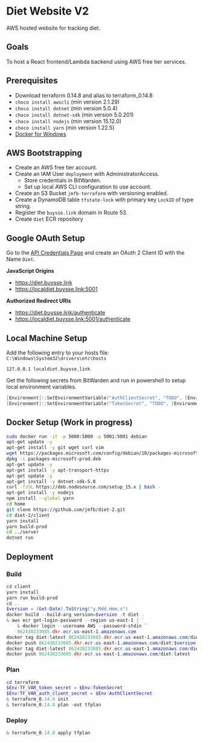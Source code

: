 # Diet Website V2

AWS hosted website for tracking diet.

## Goals

To host a React frontend/Lambda backend using AWS free tier services.

## Prerequisites

* Download terraform 0.14.8 and alias to terraform_0.14.8
* `choco install awscli` (min version 2.1.29)
* `choco install dotnet` (min version 5.0.4)
* `choco install dotnet-sdk` (min version 5.0.201)
* `choco install nodejs` (min version 15.12.0)
* `choco install yarn` (min version 1.22.5)
* [Docker for Windows](https://docs.docker.com/docker-for-windows/install/)

## AWS Bootstrapping

* Create an AWS free tier account.
* Create an IAM User `deployment` with AdministratorAccess.
	* Store credentials in BitWarden.
	* Set up local AWS CLI configuration to use account.
* Create an S3 Bucket `jmfb-terraform` with versioning enabled.
* Create a DynamoDB table `tfstate-lock` with primary key `LockID` of type string.
* Register the `buysse.link` domain in Route 53.
* Create `diet` ECR repository

## Google OAuth Setup

Go to the [API Credentials Page](https://console.cloud.google.com/apis/credentials) and create an OAuth 2 Client ID
with the Name `Diet`.

**JavaScript Origins**
* https://diet.buysse.link
* https://localdiet.buysse.link:5001

**Authorized Redirect URIs**
* https://diet.buysse.link/authenticate
* https://localdiet.buysse.link:5001/authenticate

## Local Machine Setup

Add the following entry to your hosts file: `C:\Windows\System32\drivers\etc\hosts`
```
127.0.0.1 localdiet.buysse.link
```

Get the following secrets from BitWarden and run in powershell to setup local environment variables.
```PowerShell
[Environment]::SetEnvironmentVariable("AuthClientSecret", "TODO", [EnvironmentVariableTarget]::Machine)
[Environment]::SetEnvironmentVariable("TokenSecret", "TODO", [EnvironmentVariableTarget]::Machine)
```

## Docker Setup (Work in progress)

```sh
sudo docker run -it -p 5000:5000 -p 5001:5001 debian
apt-get update -y
apt-get install -y git wget curl vim
wget https://packages.microsoft.com/config/debian/10/packages-microsoft-prod.deb -O packages-microsoft-prod.deb
dpkg -i packages-microsoft-prod.deb
apt-get update -y
apt-get install -y apt-transport-https
apt-get update -y
apt-get install -y dotnet-sdk-5.0
curl -fsSL https://deb.nodesource.com/setup_15.x | bash -
apt-get install -y nodejs
npm install --global yarn
cd home
git clone https://github.com/jmfb/diet-2.git
cd diet-2/client
yarn install
yarn build-prod
cd ../server
dotnet run
```

## Deployment

### Build

```PowerShell
cd client
yarn install
yarn run build-prod
cd ..
$version = (Get-Date).ToString("y.Mdd.Hmm.s")
docker build --build-arg version=$version -t diet .
& aws ecr get-login-password --region us-east-1 | `
	& docker login --username AWS --password-stdin `
	862438233085.dkr.ecr.us-east-1.amazonaws.com
docker tag diet:latest 862438233085.dkr.ecr.us-east-1.amazonaws.com/diet:$version
docker push 862438233085.dkr.ecr.us-east-1.amazonaws.com/diet:$version
docker tag diet:latest 862438233085.dkr.ecr.us-east-1.amazonaws.com/diet:latest
docker push 862438233085.dkr.ecr.us-east-1.amazonaws.com/diet:latest
```

### Plan

```PowerShell
cd terraform
$Env:TF_VAR_token_secret = $Env:TokenSecret
$Env:TF_VAR_auth_client_secret = $Env:AuthClientSecret
& terraform_0.14.8 init
& terraform_0.14.8 plan -out tfplan
```

### Deploy

```PowerShell
& terraform_0.14.8 apply tfplan
```
